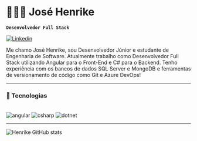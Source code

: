 # 👨🏻‍💻 José Henrike

**`Desenvolvedor Full Stack`**

[![Linkedin](https://img.shields.io/badge/LinkedIn-0077B5?style=for-the-badge&logo=linkedin&logoColor=white)](https://www.linkedin.com/in/josehenrike/)

Me chamo José Henrike, sou Desenvolvedor Júnior e estudante de Engenharia de Software. Atualmente trabalho como Desenvolvedor Full Stack utilizando Angular para o Front-End e C# para o Backend. Tenho experiência com os bancos de dados SQL Server e MongoDB e ferramentas de versionamento de código como Git e Azure DevOps!

---

### 🤖 Tecnologias 

<div styLe="display: inline_block"><br/>
<img align="center" alt="angular" src="https://img.shields.io/badge/Angular-DD0031?style=for-the-badge&logo=angular&logoColor=white"/>
<img align="center" alt="csharp" src="https://img.shields.io/badge/C%23-239120?style=for-the-badge&logo=c-sharp&logoColor=white"/>
<img align="center" alt="dotnet" src="https://img.shields.io/badge/.NET-5C2D91?style=for-the-badge&logo=.net&logoColor=white"/>
</div>

---

![Henrike GitHub stats](https://github-readme-stats.vercel.app/api?username=josehenrike&show_icons=true&theme=dracula)
